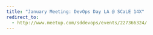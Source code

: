 ```yaml
---
title: "January Meeting: DevOps Day LA @ SCaLE 14X"
redirect_to:
  - http://www.meetup.com/sddevops/events/227366324/
---
```

